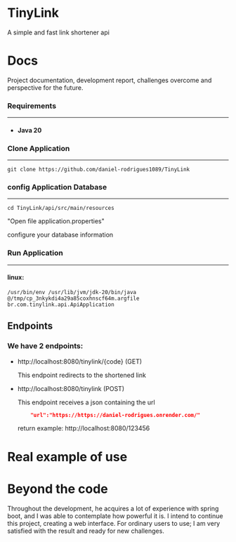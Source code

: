 # TinyLink
A simple and fast link shortener api


# Docs
Project documentation, development report, challenges overcome and perspective for the future.

### Requirements
---
- #### Java 20
### Clone Application
---
    git clone https://github.com/daniel-rodrigues1089/TinyLink

### config Application Database
---
    cd TinyLink/api/src/main/resources
    
"Open file application.properties"


configure your database information

### Run Application
---
#### linux:
    /usr/bin/env /usr/lib/jvm/jdk-20/bin/java @/tmp/cp_3nkykdi4a29a85coxhnscf64m.argfile br.com.tinylink.api.ApiApplication 



## Endpoints
### We have 2 endpoints:

- http://localhost:8080/tinylink/{code} (GET)

    This endpoint redirects to the shortened link
- http://localhost:8080/tinylink (POST)
    
    This endpoint receives a json containing the url

    ```json
        "url":"https://https://daniel-rodrigues.onrender.com/"
    ```

    return example: http://localhost:8080/123456


# Real example of use


# Beyond the code

Throughout the development, he acquires a lot of experience with spring boot, and I was able to contemplate how powerful it is.
I intend to continue this project, creating a web interface. For ordinary users to use;
I am very satisfied with the result and ready for new challenges.
